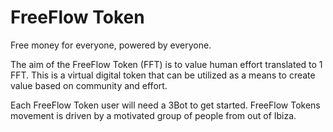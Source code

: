# FreeFlow Token

Free money for everyone, powered by everyone.

The aim of the FreeFlow Token (FFT) is to value human effort translated to 1 FFT. This is a virtual digital token that can be utilized as a means to create value based on community and effort.  

Each FreeFlow Token user will need a 3Bot to get started.
FreeFlow Tokens movement is driven by a motivated group of people from out of Ibiza.

